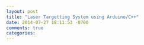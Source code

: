 ```yaml
---
layout: post
title: "Laser Targetting System using Arduino/C++"
date: 2014-07-27 18:11:53 -0700
comments: true
categories: 
---
```

